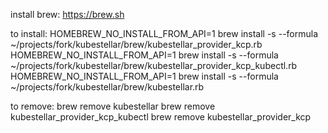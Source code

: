 install brew:
    https://brew.sh

to install:
    HOMEBREW_NO_INSTALL_FROM_API=1 brew install -s --formula ~/projects/fork/kubestellar/brew/kubestellar_provider_kcp.rb
    HOMEBREW_NO_INSTALL_FROM_API=1 brew install -s --formula ~/projects/fork/kubestellar/brew/kubestellar_provider_kcp_kubectl.rb
    HOMEBREW_NO_INSTALL_FROM_API=1 brew install -s --formula ~/projects/fork/kubestellar/brew/kubestellar.rb

to remove: 
    brew remove kubestellar
    brew remove kubestellar_provider_kcp_kubectl
    brew remove kubestellar_provider_kcp
